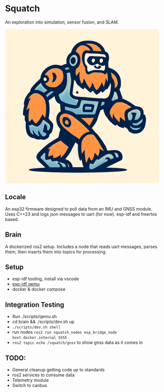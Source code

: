 # Squatch

An exploration into simulation, sensor fusion, and SLAM.

![Squatch Logo](static/logo.png)

## Locale
An esp32 firmware designed to poll data from an IMU and GNSS module. Uses C++23 and logs json messages to uart (for now).  esp-idf and freertos based.

## Brain
A dockerized ros2 setup.  Includes a node that reads uart messages, parses them, then inserts them into topics for processing.

## Setup
- esp-idf tooling, install via vscode
- [esp-idf qemu](https://docs.espressif.com/projects/esp-idf/en/stable/esp32/api-guides/tools/qemu.html)
- docker & docker compose

## Integration Testing
- Run ./scripts/qemu.sh
- cd brain && ./scripts/dev.sh up
- `./scripts/dev.sh shell`
- run nodes `ros2 run squatch_nodes esp_bridge_node host.docker.internal 5555`
- `ros2 topic echo /squatch/gnss` to show gnss data as it comes in

## TODO:

- General cleanup getting code up to standards
- ros2 services to consume data
- Telemetry module
- Switch to canbus